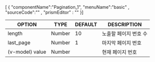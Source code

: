 <!--split:basic-->
[ { "componentName":"Pagination_1", "menuName":"basic" , "sourceCode":"" , "prismEditor" : "" }]


<!--split:Pagination_1:sourceCode-->

<gt-panel>
  <template #title>Basic</template>
  <template #box>
    <gt-pagination :length="10" :last_page="40" v-model="page" />
  </template>
  <template #text>
    현재 페이지: {{ page }}<br>
    JSON API 기준의 값을 사용하므로 게시물 갯수가 아닌 페이지 범위만 사용함
  </template>
</gt-panel>

<!--split:Pagination_1:prismEditor-->

<gt-pagination :length="10" :last_page="40" v-model="page" />

<!--split:props-->

| OPTION | TYPE | DEFAULT | DESCRIPTION |
|--|--|--|----| 
| length | Number | 10 | 노출할 페이지 번호 수 |
| last_page | Number | 1 | 마지막 페이지 번호 |
| (v-model) value  | Number|  | 현재 페이지 번호  |